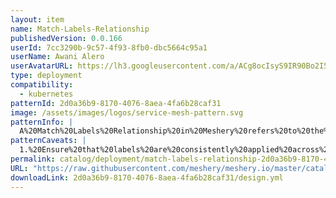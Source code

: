 ```yaml
---
layout: item
name: Match-Labels-Relationship
publishedVersion: 0.0.166
userId: 7cc3290b-9c57-4f93-8fb0-dbc5664c95a1
userName: Awani Alero
userAvatarURL: https://lh3.googleusercontent.com/a/ACg8ocIsyS9IR90Bo2I56iqRPlYulzglXOKhqczvYvf31sttxczvwuTX=s96-c
type: deployment
compatibility:
  - kubernetes
patternId: 2d0a36b9-8170-4076-8aea-4fa6b28caf31
image: /assets/images/logos/service-mesh-pattern.svg
patternInfo: |
  A%20Match%20Labels%20Relationship%20in%20Meshery%20refers%20to%20the%20configuration%20where%20Kubernetes%20components%20are%20linked%20based%20on%20shared%20labels.%20This%20relationship%20is%20essential%20for%20identifying%20and%20managing%20groups%20of%20Pods%2C%20Services%2C%20or%20other%20resources%20that%20share%20common%20characteristics.%20By%20using%20matching%20labels%2C%20Kubernetes%20can%20efficiently%20route%20traffic%2C%20apply%20policies%2C%20and%20manage%20workloads%20across%20components%20that%20are%20part%20of%20the%20same%20logical%20grouping.
patternCaveats: |
  1.%20Ensure%20that%20labels%20are%20consistently%20applied%20across%20related%20Kubernetes%20components.%20Inconsistent%20or%20misspelled%20labels%20can%20lead%20to%20unexpected%20behavior%20and%20make%20it%20difficult%20to%20manage%20or%20identify%20related%20resources.%0A%0A2.%20Use%20clear%20and%20descriptive%20labels%20that%20convey%20the%20purpose%20or%20role%20of%20the%20component.%20This%20helps%20with%20understanding%20the%20architecture%20and%20functionality%20of%20your%20application%2C%20making%20it%20easier%20to%20manage%20and%20troubleshoot.%0A%0A3.%20Consider%20how%20label%20relationships%20will%20affect%20scaling%20and%20updating%20strategies.%20Changes%20to%20labels%20or%20the%20addition%20of%20new%20components%20may%20require%20adjustments%20to%20selectors%20and%20configurations%20to%20maintain%20proper%20functionality%20and%20resource%20management%20across%20your%20Kubernetes%20environment.
permalink: catalog/deployment/match-labels-relationship-2d0a36b9-8170-4076-8aea-4fa6b28caf31.html
URL: "https://raw.githubusercontent.com/meshery/meshery.io/master/catalog/2d0a36b9-8170-4076-8aea-4fa6b28caf31/0.0.166/design.yml"
downloadLink: 2d0a36b9-8170-4076-8aea-4fa6b28caf31/design.yml
---
```

